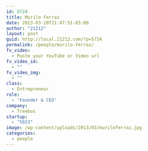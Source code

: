 ```yaml
---
id: 5724
title: Murilo Ferraz
date: 2013-03-20T21:47:51-03:00
author: "21212"
layout: post
guid: http://local.21212.com/?p=5724
permalink: /people/murilo-ferraz/
fv_video:
  - Paste your YouTube or Vimeo url
fv_video_id:
  - ""
fv_video_img:
  - ""
class:
  - Entrepreneur
role:
  - 'Founder & CEO'
company:
  - Treebos
startup:
  - "5653"
image: /wp-content/uploads/2013/03/muriloferraz.jpg
categories:
  - people
---
```

